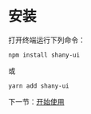 # 安装

打开终端运行下列命令：

```
npm install shany-ui
```

或

```
yarn add shany-ui
```

下一节：[开始使用](#/doc/get-started)